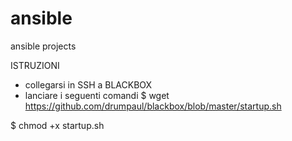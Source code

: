 # ansible
ansible projects

ISTRUZIONI
- collegarsi in SSH a BLACKBOX
- lanciare i seguenti comandi
$ wget https://github.com/drumpaul/blackbox/blob/master/startup.sh

$ chmod +x startup.sh
